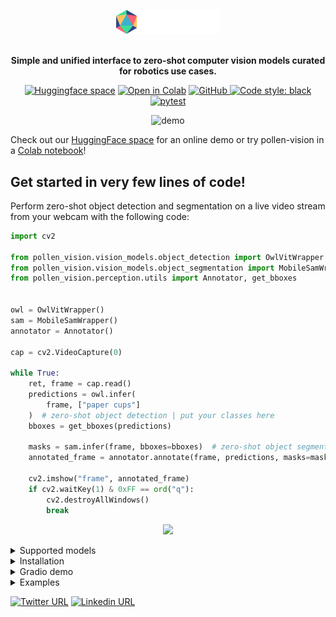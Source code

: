 
<!-- <p align="center" width="50%">
    <img width="33%" src="assets/pollen_vision_logo.png">
</p> -->

<p align="center" width="50%">
  <picture>
    <source media="(prefers-color-scheme: dark)" srcset="assets/pollen_vision_logo.png">
    <source media="(prefers-color-scheme: light)" srcset="assets/pollen_vision_logo_light_theme.png">
    <img alt="Pollen vision library" src="assets/pollen_vision_logo.png" width="33%">
  </picture>
  <br/>
  <br/>
</p>

<p align="center">
<b>Simple and unified interface to zero-shot computer vision models curated for robotics use cases.</b>
</p>

<div align="center">

  <a target="_blank" href="https://huggingface.co/spaces/pollen-robotics/pollen-vision-demo">![Huggingface space](https://img.shields.io/badge/🤗-HuggingFace%20Space-cyan.svg)</a>
  <a target="_blank" href="https://drive.google.com/drive/folders/1Xx42Pk4exkS95iyD-5arHIYQLXyRWTXw?usp=drive_link">![Open in Colab](https://colab.research.google.com/assets/colab-badge.svg)</a>
  <a href="https://github.com/pollen-robotics/pollen-vision/blob/main/LICENSE">
    <img alt="GitHub" src="https://img.shields.io/github/license/huggingface/transformers.svg?color=blue">
  </a>
  <a href="https://github.com/psf/black">![Code style: black](https://github.com/pollen-robotics/pollen-vision/actions/workflows/lint.yml/badge.svg)</a>
  <a href="">![pytest](https://github.com/pollen-robotics/reachy2-sdk/actions/workflows/unit_tests.yml/badge.svg)</a>
</div>


<!-- # Pollen Vision -->

<div align="center">
 
![demo](assets/pollen_vision_intro.gif)

</div>

Check out our [HuggingFace space](https://huggingface.co/pollen-robotics) for an online demo or try pollen-vision in a [Colab notebook](https://drive.google.com/drive/folders/1Xx42Pk4exkS95iyD-5arHIYQLXyRWTXw?usp=drive_link)!

## Get started in very few lines of code!
Perform zero-shot object detection and segmentation on a live video stream from your webcam with the following code:
```python
import cv2

from pollen_vision.vision_models.object_detection import OwlVitWrapper
from pollen_vision.vision_models.object_segmentation import MobileSamWrapper
from pollen_vision.perception.utils import Annotator, get_bboxes


owl = OwlVitWrapper()
sam = MobileSamWrapper()
annotator = Annotator()

cap = cv2.VideoCapture(0)

while True:
    ret, frame = cap.read()
    predictions = owl.infer(
        frame, ["paper cups"]
    )  # zero-shot object detection | put your classes here
    bboxes = get_bboxes(predictions)

    masks = sam.infer(frame, bboxes=bboxes)  # zero-shot object segmentation
    annotated_frame = annotator.annotate(frame, predictions, masks=masks)

    cv2.imshow("frame", annotated_frame)
    if cv2.waitKey(1) & 0xFF == ord("q"):
        cv2.destroyAllWindows()
        break
```
<p align="center">
    <img width="20%" src="https://github.com/pollen-robotics/pollen-vision/assets/6552564/9f162321-2226-48fc-86e5-eb47c8996ee9">
</p>

<details>
<summary>Supported models</summary>

We continue to work on adding new models that could be useful for robotics perception applications.

We chose to focus on zero-shot models to make it easier to use and deploy. Zero-shot models can recognize objects or segment them based on text queries, without needing to be fine-tuned on annotated datasets.

Right now, we support: 
#### Object detection
- `Owl-Vit` for zero-shot object detection and localization
- `Recognize-Anything` for zero-shot object detection (without localization)

#### Object segmentation
- `Mobile-SAM` for (fast) zero-shot object segmentation

Below is an example of combining `Owl-Vit` and `Mobile-Sam` to detect and segment objects in a point cloud, all live. 
(Note: in this example, there is no temporal or spatial filtering of any kind, we display the raw outputs of the models computed independently on each frame)

https://github.com/pollen-robotics/pollen-vision/assets/6552564/a5285627-9cba-4af5-aafb-6af3d1e6d40c




We also provide wrappers for the Luxonis cameras which we use internally. They allow to easily access the main features that are interesting to our robotics applications (RBG-D, onboard h264 encoding and onboard stereo rectification).
</details>

<details>
<summary>Installation</summary>

# Installation

```
Note: This package has been tested on Ubuntu 22.04 and macOS (with M1 Pro processor).
```
## Git LFS
This repository uses Git LFS to store large files. You need to install it before cloning the repository.

### Ubuntu
```console
sudo apt-get install git-lfs
```

### macOS
```console
brew install git-lfs
```

## One line installation
You can install the package directly from the repository without having to clone it first with:
```console
pip install "pollen-vision[vision] @ git+https://github.com/pollen-robotics/pollen-vision.git@main"
```

> Note: here we install the package with the `vision` extra, which includes the vision models. You can also install the `depthai_wrapper` extra to use the Luxonis depthai wrappers.

## Install from source
Clone this repository and then install the package either in "production" mode or "dev" mode.

>👉 We recommend using a virtual environment to avoid conflicts with other packages.

After cloning the repository, you can either install everything with:
```console
pip install .[all]
```
or install only the modules you want:
```console
pip install .[depthai_wrapper]
pip install .[vision]
```
To add "dev" mode dependencies (CI/CD, testing, etc):
```console
pip install -e .[dev]
```

## Luxonis depthai specific information

If this is the first time you use luxonis cameras on this computer, you need to setup the udev rules:
```
echo 'SUBSYSTEM=="usb", ATTRS{idVendor}=="03e7", MODE="0666"' | sudo tee /etc/udev/rules.d/80-movidius.rules
sudo udevadm control --reload-rules && sudo udevadm trigger
```
</details>

<details>
<summary>Gradio demo</summary>

# Gradio demo
## Test the demo online
A gradio demo is available on Pollen Robotics' [Huggingface space](https://huggingface.co/spaces/pollen-robotics/pollen-vision-demo). It allows to test the models on your own images without having to install anything.

## Run the demo locally
If you want to run the demo locally, you can install the dependencies with the following command:
```console
pip install pollen_vision[gradio]
```

You can then run the demo locally on your machine with:
```console
python pollen-vision/gradio/app.py
```


</details>

<details>

<summary>Examples</summary>
    
# Examples

## Vision models wrappers
Check our [example notebooks](examples/vision_models_examples/)!

## Luxonis depthai wrappers
Check our [example scripts](examples/camera_wrappers_examples/)!

</details>


[![Twitter URL](https://img.shields.io/twitter/url?url=https%3A%2F%2Ftwitter.com%2Fpollenrobotics)](https://twitter.com/pollenrobotics)
[![Linkedin URL](https://img.shields.io/badge/LinkedIn-0077B5?style=for-the-badge&logo=linkedin&logoColor=white)](https://www.linkedin.com/company/pollen-robotics/mycompany/)


